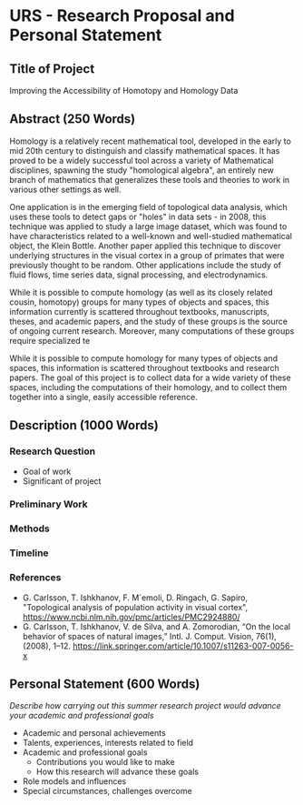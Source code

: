 # URS - Research Proposal and Personal Statement



## Title of Project

Improving the Accessibility of Homotopy and Homology Data

## Abstract (250 Words)

Homology is a relatively recent mathematical tool, developed in the early to mid 20th century to distinguish and classify mathematical spaces. It has proved to be a widely successful tool across a variety of Mathematical disciplines, spawning the study "homological algebra", an entirely new branch of mathematics that generalizes these tools and theories to work in various other settings as well. 

One application is in the emerging field of topological data analysis, which uses these tools to detect gaps or "holes" in data sets - in 2008, this technique was applied to study a large image dataset, which was found to have characteristics related to a well-known and well-studied mathematical object, the Klein Bottle. Another paper applied this technique to discover underlying structures in the visual cortex in a group of primates that were previously thought to be random. Other applications include the study of fluid flows, time series data, signal processing, and electrodynamics.

While it is possible to compute homology (as well as its closely related cousin, homotopy) groups for many types of objects and spaces, this information currently is scattered throughout textbooks, manuscripts, theses, and academic papers, and the study of these groups is the source of ongoing current research. Moreover, many computations of these groups require specialized te



While it is possible to compute homology for many types of objects and spaces, this information is scattered throughout textbooks and research papers. The goal of this project is to collect data for a wide variety of these spaces, including the computations of their homology, and to collect them together into a single, easily accessible reference.

## Description (1000 Words)



### Research Question

- Goal of work
- Significant of project

### Preliminary Work

### Methods

### Timeline

### References

- G. Carlsson, T. Ishkhanov, F. M´emoli, D. Ringach, G. Sapiro, "Topological analysis of population activity in visual cortex", 
  https://www.ncbi.nlm.nih.gov/pmc/articles/PMC2924880/
- G. Carlsson, T. Ishkhanov, V. de Silva, and A. Zomorodian, “On the local behavior of spaces of natural images,” Intl. J. Comput. Vision, 76(1), (2008), 1–12.
  https://link.springer.com/article/10.1007/s11263-007-0056-x



## Personal Statement (600 Words)

*Describe how carrying out this summer research project would advance your academic and professional goals*

- Academic and personal achievements
- Talents, experiences, interests related to field
- Academic and professional goals
  - Contributions you would like to make
  - How this research will advance these goals
- Role models and influences
- Special circumstances, challenges overcome